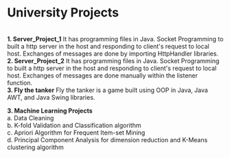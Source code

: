 <h1>University Projects</h1>
<br>
<strong>1. Server_Project_1</strong>
It has programming files in Java. Socket Programming to built a http server in the host and responding to client's request to local host. Exchanges of messages are done by importing HttpHandler libraries. 
<br>
<strong>2. Server_Project_2</strong> 
It has programming files in Java. Socket Programming to built a http server in the host and responding to client's request to local host. Exchanges of messages are done manually within the listener function.
<br>
<strong>3. Fly the tanker</strong> 
Fly the tanker is a game built using OOP in Java, Java AWT, and Java Swing libraries.

<strong>3. Machine Learning Projects</strong>
<br>
a. Data Cleaning
<br>
b. K-fold Validation and Classification algorithm
<br>
c. Apriori Algorithm for Frequent Item-set Mining
<br>
d. Principal Component Analysis for dimension reduction and K-Means clustering algorithm
